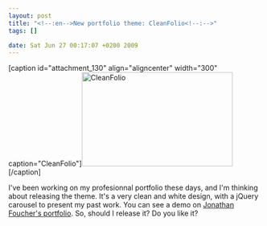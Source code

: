 ```yaml
--- 
layout: post
title: "<!--:en-->New portfolio theme: CleanFolio<!--:-->"
tags: []

date: Sat Jun 27 00:17:07 +0200 2009
---
```

<!--:en-->[caption id="attachment_130" align="aligncenter" width="300" caption="CleanFolio"]<a href="http://cdn.jfoucher.com/uploads/2009/06/screenshot.png"><img class="size-medium wp-image-130" title="CleanFolio" src="http://cdn.jfoucher.com/uploads/2009/06/screenshot-300x187.png" alt="CleanFolio" width="300" height="187" /></a>[/caption]

I've been working on my profesionnal portfolio these days, and I'm thinking about releasing the theme. It's a very clean and white design, with a jQuery carousel to present my past work. You can see a demo on <a href="http://jfoucher.fr">Jonathan Foucher's portfolio</a>. So, should I release it? Do you like it?<!--:-->
